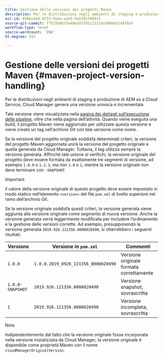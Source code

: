 ```yaml
---
title: Gestione delle versioni dei progetti Maven
description: Per le distribuzioni negli ambienti di staging e produzione di AEM as a Cloud Service, Cloud Manager genera una versione univoca e incrementale.
exl-id: 658bcbed-0733-45da-a3e3-9a5f817099c5
source-git-commit: f7525b6b37e486a53791c2331dc6000e5248f8af
workflow-type: tm+mt
source-wordcount: '266'
ht-degree: 91%

---
```



# Gestione delle versioni dei progetti Maven {#maven-project-version-handling}

Per le distribuzioni negli ambienti di staging e produzione di AEM as a Cloud Service, Cloud Manager genera una versione univoca e incrementale.

Tale versione viene visualizzata nella [pagina dei dettagli sull’esecuzione delle pipeline](/help/implementing/cloud-manager/configuring-pipelines/managing-pipelines.md#view-details), oltre che nella pagina dell’attività. Quando viene eseguita una build, il progetto Maven viene aggiornato per utilizzare questa versione e viene creato un tag nell’archivio Git con tale versione come nome.

Se la versione del progetto originale soddisfa determinati criteri, la versione del progetto Maven aggiornata unirà la versione del progetto originale e quella generata da Cloud Manager. Tuttavia, il tag utilizza sempre la versione generata. Affinché tale unione si verifichi, la versione originale del progetto deve essere formata da esattamente tre segmenti di versione, ad esempio `1.0.0` o `1.2.3`, ma non `1.0` o `1`, mentre la versione originale non deve terminare con `-SNAPSHOT`.

>[!IMPORTANT]
>
>Il valore della versione originale di questo progetto deve essere impostato in modo statico nell’elemento `<version>` del file `pom.xml` di livello superiore nel ramo dell’archivio Git.

Se la versione originale soddisfa questi criteri, la versione generata viene aggiunta alla versione originale come segmento di nuova versione. Anche la versione generata verrà leggermente modificata per includere l’ordinamento e la gestione delle versioni corrette. Ad esempio, presupponendo la versione generata `2019.926.121356.0000020490`, si otterrebbero i seguenti risultati.

| Versione | Versione in `pom.xml` | Commenti |
|---|---|---|
| `1.0.0` | `1.0.0.2019_0926_121356_0000020490` | Versione originale formata correttamente |
| `1.0.0-SNAPSHOT` | `2019.926.121356.0000020490` | Versione snapshot, sovrascritta |
| `1` | `2019.926.121356.0000020490` | Versione incompleta, sovrascritta |

>[!NOTE]
>
>Indipendentemente dal fatto che la versione originale fosse incorporata nella versione inizializzata da Cloud Manager, la versione originale è disponibile come proprietà Maven con il nome `cloudManagerOriginalVersion`.
